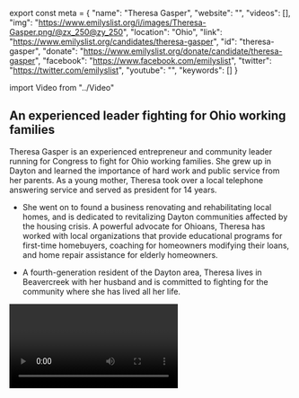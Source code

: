 export const meta = {
  "name": "Theresa Gasper",
  "website": "",
  "videos": [],
  "img": "https://www.emilyslist.org/i/images/Theresa-Gasper.png/@zx_250@zy_250",
  "location": "Ohio",
  "link": "https://www.emilyslist.org/candidates/theresa-gasper",
  "id": "theresa-gasper",
  "donate": "https://www.emilyslist.org/donate/candidate/theresa-gasper",
  "facebook": "https://www.facebook.com/emilyslist",
  "twitter": "https://twitter.com/emilyslist",
  "youtube": "",
  "keywords": []
}

import Video from "../Video"

## An experienced leader fighting for Ohio working families

Theresa Gasper is an experienced entrepreneur and community leader running for Congress to fight for Ohio working families. She grew up in Dayton and learned the importance of hard work and public service from her parents. As a young mother, Theresa took over a local telephone answering service and served as president for 14 years.

- She went on to found a business renovating and rehabilitating local homes, and is dedicated to revitalizing Dayton communities affected by the housing crisis. A powerful advocate for Ohioans, Theresa has worked with local organizations that provide educational programs for first-time homebuyers, coaching for homeowners modifying their loans, and home repair assistance for elderly homeowners.

- A fourth-generation resident of the Dayton area, Theresa lives in Beavercreek with her husband and is committed to fighting for the community where she has lived all her life.

<Video id="aaTG6ClZ_jg" />

## A powerful advocate working to expand economic opportunity

Theresa is running to expand economic opportunity for all hardworking Ohio families and to help create good-paying jobs in the Dayton area. “So many people in our community are struggling, through no fault of their own, but because policies are in place that make it difficult for them to stay afloat, let alone get ahead,” Theresa has said. “I want to live in a community where everyone has the chance to thrive.” When her father lost his job at the age of 55, she saw firsthand how changes in our economy hurt Ohio families. He found work at local hardware store before going on to buy and run a framing shop. Inspired by his grit, Theresa will fight tirelessly for every Ohioan to have the opportunity to succeed. “Our elected officials need to look out for the economic interests of all constituents, not just the few,” she has said. When elected, she will give Ohio working families a powerful new voice in Washington.

## An opportunity to flip a seat from red to blue

Theresa is challenging incumbent Republican Congressman Mike Turner, an out-of-touch extremist whose agenda hurts the working families he was elected to serve. This is an opportunity to flip a seat, and an important seat on the path to flipping the House. Theresa is running a grassroots campaign engaging new voters across the district that can serve as a model for how to make the entire state bluer as she takes this seat from the Republicans for the people of the 10th District. Let’s show her the full support of the EMILY’s List community and help elect this champion for Ohio working families to the U.S. House in 2018.
